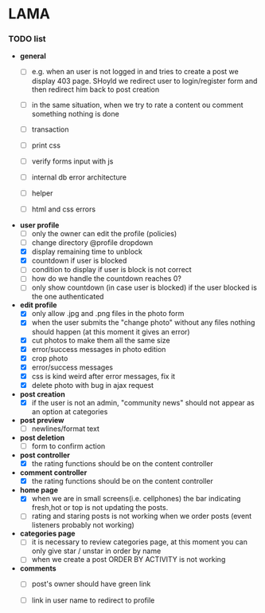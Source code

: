 # LAMA
### TODO list

* **general**
    - [ ] e.g. when an user is not logged in and tries to create a post we display 403 page. SHoyld we redirect user to login/register form and then redirect him back to post creation
    - [ ] in the same situation, when we try to rate a content ou comment something nothing is done 
    - [ ] transaction
    - [ ] print css
    - [ ] verify forms input with js
    - [ ] internal db error architecture
    - [ ] helper
    - [ ] html and css errors
    

* **user profile**
    - [ ] only the owner can edit the profile (policies)
    - [ ] change directory @profile dropdown
    - [x] display remaining time to unblock
    - [x] countdown if user is blocked
    - [ ] condition to display if user is block is not correct
    - [ ] how do we handle the countdown reaches 0?
    - [ ] only show countdown (in case user is blocked) if the user blocked is the one authenticated

* **edit profile**
    - [x] only allow .jpg and .png files in the photo form
    - [x] when the user submits the "change photo" without any files nothing should happen (at this moment it gives an error)
    - [x] cut photos to make them all the same size
    - [x] error/success messages in photo edition
    - [x] crop photo
    - [x] error/success messages
    - [x] css is kind weird after error messages, fix it
    - [x] delete photo with bug in ajax request
    
* **post creation**
    - [x] if the user is not an admin, "community news" should not appear as an option at categories
* **post preview**
    - [ ] newlines/format text
* **post deletion**
    - [ ] form to confirm action
* **post controller**
    - [x] the rating functions should be on the content controller
* **comment controller**
    - [x] the rating functions should be on the content controller

* **home page**
    - [x] when we are in small screens(i.e. cellphones) the bar indicating fresh,hot or top is not updating the posts.
    - [ ] rating and staring posts is not working when we order posts (event listeners probably not working)
* **categories page**
    - [ ] it is necessary to review categories page, at this moment you can only give star / unstar in order by name
    - [ ] when we create a post ORDER BY ACTIVITY is not working 
* **comments**
    - [ ] post's owner should have green link
    - [ ] link in user name to redirect to profile


